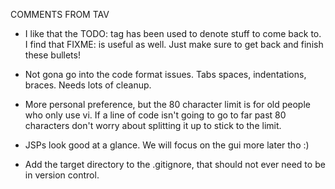 COMMENTS FROM TAV

* I like that the TODO: tag has been used to denote stuff to come back to. I find that FIXME: is useful as well. Just make sure to get back and finish these bullets!

* Not gona go into the code format issues. Tabs spaces, indentations, braces. Needs lots of cleanup.
* More personal preference, but the 80 character limit is for old people who only use vi. If a line of code isn't going to go to far past 80 characters don't worry about splitting it up to stick to the limit.
* JSPs look good at a glance. We will focus on the gui more later tho :)
* Add the target directory to the .gitignore, that should not ever need to be in version control.
